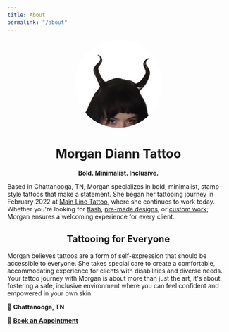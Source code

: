 ```yaml
---
title: About
permalink: "/about"
---
```

<p align="center">
  <img src="/assets/images/profile.jpg" alt="Profile Picture" width="200" style="border-radius: 50%;">
</p>

<h1 style="text-align: center;">Morgan Diann Tattoo</h1>  
<p style="text-align: center;"><strong>Bold. Minimalist. Inclusive.</strong></p>

Based in Chattanooga, TN, Morgan specializes in bold, minimalist, stamp-style tattoos that make a statement. She began her tattooing journey in February 2022 at [Main Line Tattoo](https://www.mainlinetattoo.com/), where she continues to work today. Whether you're looking for [flash](/flash), [pre-made designs](/oneanddone), or [custom work](/work); Morgan ensures a welcoming experience for every client.

<h2 style="text-align: center;">Tattooing for Everyone</h2>
Morgan believes tattoos are a form of self-expression that should be accessible to everyone. She takes special care to create a comfortable, accommodating experience for clients with disabilities and diverse needs. Your tattoo journey with Morgan is about more than just the art, it's about fostering a safe, inclusive environment where you can feel confident and empowered in your own skin.

📍 **Chattanooga, TN**

📅 **[Book an Appointment](https://form.jotform.com/241105819271149)**